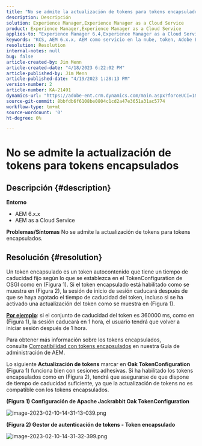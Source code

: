 ```yaml
---
title: "No se admite la actualización de tokens para tokens encapsulados"
description: Descripción
solution: Experience Manager,Experience Manager as a Cloud Service
product: Experience Manager,Experience Manager as a Cloud Service
applies-to: "Experience Manager 6.4,Experience Manager as a Cloud Service,Experience Manager 6.5"
keywords: "KCS, AEM 6.x.x, AEM como servicio en la nube, token, Adobe Experience Manager, preguntas frecuentes, tokens encapsulados, 6.4, 6.5, as a Cloud Service Experience Manager"
resolution: Resolution
internal-notes: null
bug: false
article-created-by: Jim Menn
article-created-date: "4/18/2023 6:22:02 PM"
article-published-by: Jim Menn
article-published-date: "4/19/2023 1:28:13 PM"
version-number: 2
article-number: KA-21491
dynamics-url: "https://adobe-ent.crm.dynamics.com/main.aspx?forceUCI=1&pagetype=entityrecord&etn=knowledgearticle&id=80adeee5-15de-ed11-a7c7-6045bd006b3d"
source-git-commit: 8bbfdb6f6108be0804c1cd2a47e3651a31ac5774
workflow-type: tm+mt
source-wordcount: '0'
ht-degree: 0%

---
```


# No se admite la actualización de tokens para tokens encapsulados

## Descripción {#description}

<b>Entorno</b>
- AEM 6.x.x
- AEM as a Cloud Service



<b>Problemas/Síntomas</b>
No se admite la actualización de tokens para tokens encapsulados.




## Resolución {#resolution}


Un token encapsulado es un token autocontenido que tiene un tiempo de caducidad fijo según lo que se establezca en el TokenConfiguration de OSGI como en (Figura 1).
Si el token encapsulado está habilitado como se muestra en (Figura 2), la sesión de inicio de sesión caducará después de que se haya agotado el tiempo de caducidad del token, incluso si se ha activado una actualización del token como se muestra en (Figura 1).

<u><b>Por ejemplo</b></u>: si el conjunto de caducidad del token es 360000 ms, como en (Figura 1), la sesión caducará en 1 hora, el usuario tendrá que volver a iniciar sesión después de 1 hora.

Para obtener más información sobre los tokens encapsulados, consulte [Compatibilidad con tokens encapsulados](https://experienceleague.adobe.com/docs/experience-manager-64/administering/security/encapsulated-token.html) en nuestra Guía de administración de AEM.

Lo siguiente <b>Actualización de tokens</b> marcar en <b>Oak TokenConfiguration</b> (Figura 1) funciona bien con sesiones adhesivas.
Si ha habilitado los tokens encapsulados como en (Figura 2), tendrá que asegurarse de que dispone de tiempo de caducidad suficiente, ya que la actualización de tokens no es compatible con los tokens encapsulados.



<b>(Figura 1) Configuración de Apache Jackrabbit Oak TokenConfiguration</b>

![image-2023-02-10-14-31-13-039.png](https://jira.corp.adobe.com/secure/attachment/9633655/image-2023-02-10-14-31-13-039.png)

<b>(Figura 2) Gestor de autenticación de tokens - Token encapsulado</b>



![image-2023-02-10-14-31-32-399.png](https://jira.corp.adobe.com/secure/attachment/9633654/image-2023-02-10-14-31-32-399.png)


